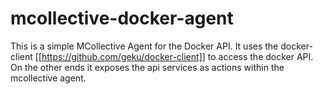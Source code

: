 mcollective-docker-agent
========================

This is a simple MCollective Agent for the Docker API. It uses the docker-client [[https://github.com/geku/docker-client]] to access the docker API. On the other ends it exposes the api services as actions within the mcollective agent.

